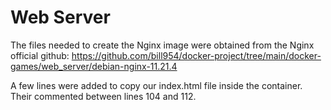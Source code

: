 # Web Server
The files needed to create the Nginx image were obtained from the Nginx official github: https://github.com/bill954/docker-project/tree/main/docker-games/web_server/debian-nginx-11.21.4

A few lines were added to copy our index.html file inside the container. Their commented between lines 104 and 112. 
